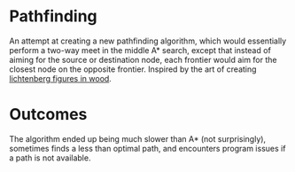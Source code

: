 # Pathfinding
An attempt at creating a new pathfinding algorithm, which would essentially perform a two-way meet in the middle A* search, except that instead of aiming for the source or destination node, each frontier would aim for the closest node on the opposite frontier. Inspired by the art of creating [lichtenberg figures in wood](http://imgur.com/5IJ9VJo).
# Outcomes
The algorithm ended up being much slower than A* (not surprisingly), sometimes finds a less than optimal path, and encounters program issues if a path is not available. 
